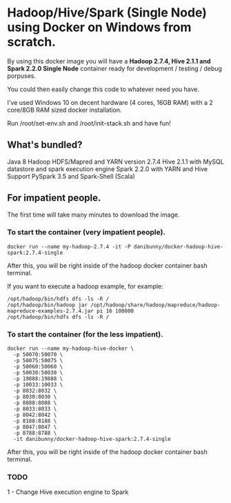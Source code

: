 # Hadoop/Hive/Spark (Single Node) using Docker on Windows from scratch.

By using this docker image you will have a **Hadoop 2.7.4, Hive 2.1.1 and Spark 2.2.0 Single Node** container ready for development / testing / debug porpuses.

You could then easily change this code to whatever need you have.

I've used Windows 10 on decent hardware (4 cores, 16GB RAM) with a 2 core/8GB RAM sized docker installation.

Run /root/set-env.sh and /root/init-stack.sh and have fun!

## What's bundled?

Java 8
Hadoop HDFS/Mapred and YARN version 2.7.4
Hive 2.1.1 with MySQL datastore and spark execution engine
Spark 2.2.0 with YARN and Hive Support
PySpark 3.5 and Spark-Shell (Scala)

## For impatient people.

The first time will take many minutes to download the image.

### To start the container (very impatient people).

```
docker run --name my-hadoop-2.7.4 -it -P danibunny/docker-hadoop-hive-spark:2.7.4-single
```

After this, you will be right inside of the hadoop docker container bash terminal.

If you want to execute a hadoop example, for example:
```
/opt/hadoop/bin/hdfs dfs -ls -R /
/opt/hadoop/bin/hadoop jar /opt/hadoop/share/hadoop/mapreduce/hadoop-mapreduce-examples-2.7.4.jar pi 16 100000
/opt/hadoop/bin/hdfs dfs -ls -R /
```

### To start the container (for the less impatient).

```
docker run --name my-hadoop-hive-docker \
  -p 50070:50070 \
  -p 50075:50075 \
  -p 50060:50060 \
  -p 50030:50030 \
  -p 19888:19888 \
  -p 10033:10033 \
  -p 8032:8032 \
  -p 8030:8030 \
  -p 8088:8088 \
  -p 8033:8033 \
  -p 8042:8042 \
  -p 8188:8188 \
  -p 8047:8047 \
  -p 8788:8788 \
  -it danibunny/docker-hadoop-hive-spark:2.7.4-single
```

After this, you will be right inside of the hadoop docker container bash terminal.

### TODO

1 - Change Hive execution engine to Spark
